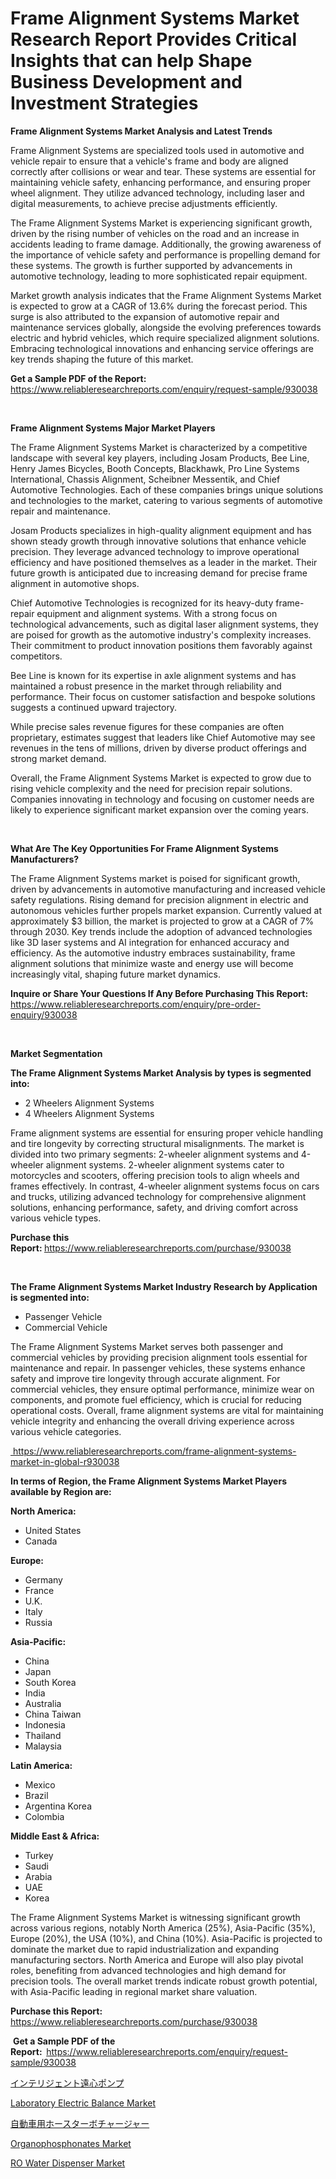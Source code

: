 <p><h1>Frame Alignment Systems Market Research Report Provides Critical Insights that can help Shape Business Development and Investment Strategies</h1></p><p><strong>Frame Alignment Systems Market Analysis and Latest Trends</strong></p>
<p><p>Frame Alignment Systems are specialized tools used in automotive and vehicle repair to ensure that a vehicle's frame and body are aligned correctly after collisions or wear and tear. These systems are essential for maintaining vehicle safety, enhancing performance, and ensuring proper wheel alignment. They utilize advanced technology, including laser and digital measurements, to achieve precise adjustments efficiently.</p><p>The Frame Alignment Systems Market is experiencing significant growth, driven by the rising number of vehicles on the road and an increase in accidents leading to frame damage. Additionally, the growing awareness of the importance of vehicle safety and performance is propelling demand for these systems. The growth is further supported by advancements in automotive technology, leading to more sophisticated repair equipment.</p><p>Market growth analysis indicates that the Frame Alignment Systems Market is expected to grow at a CAGR of 13.6% during the forecast period. This surge is also attributed to the expansion of automotive repair and maintenance services globally, alongside the evolving preferences towards electric and hybrid vehicles, which require specialized alignment solutions. Embracing technological innovations and enhancing service offerings are key trends shaping the future of this market.</p></p>
<p><strong>Get a Sample PDF of the Report:&nbsp;</strong> <a href="https://www.reliableresearchreports.com/enquiry/request-sample/930038">https://www.reliableresearchreports.com/enquiry/request-sample/930038</a></p>
<p>&nbsp;</p>
<p><strong>Frame Alignment Systems Major Market Players</strong></p>
<p><p>The Frame Alignment Systems Market is characterized by a competitive landscape with several key players, including Josam Products, Bee Line, Henry James Bicycles, Booth Concepts, Blackhawk, Pro Line Systems International, Chassis Alignment, Scheibner Messentik, and Chief Automotive Technologies. Each of these companies brings unique solutions and technologies to the market, catering to various segments of automotive repair and maintenance.</p><p>Josam Products specializes in high-quality alignment equipment and has shown steady growth through innovative solutions that enhance vehicle precision. They leverage advanced technology to improve operational efficiency and have positioned themselves as a leader in the market. Their future growth is anticipated due to increasing demand for precise frame alignment in automotive shops.</p><p>Chief Automotive Technologies is recognized for its heavy-duty frame-repair equipment and alignment systems. With a strong focus on technological advancements, such as digital laser alignment systems, they are poised for growth as the automotive industry's complexity increases. Their commitment to product innovation positions them favorably against competitors.</p><p>Bee Line is known for its expertise in axle alignment systems and has maintained a robust presence in the market through reliability and performance. Their focus on customer satisfaction and bespoke solutions suggests a continued upward trajectory.</p><p>While precise sales revenue figures for these companies are often proprietary, estimates suggest that leaders like Chief Automotive may see revenues in the tens of millions, driven by diverse product offerings and strong market demand.</p><p>Overall, the Frame Alignment Systems Market is expected to grow due to rising vehicle complexity and the need for precision repair solutions. Companies innovating in technology and focusing on customer needs are likely to experience significant market expansion over the coming years.</p></p>
<p>&nbsp;</p>
<p><strong>What Are The Key Opportunities For Frame Alignment Systems Manufacturers?</strong></p>
<p><p>The Frame Alignment Systems market is poised for significant growth, driven by advancements in automotive manufacturing and increased vehicle safety regulations. Rising demand for precision alignment in electric and autonomous vehicles further propels market expansion. Currently valued at approximately $3 billion, the market is projected to grow at a CAGR of 7% through 2030. Key trends include the adoption of advanced technologies like 3D laser systems and AI integration for enhanced accuracy and efficiency. As the automotive industry embraces sustainability, frame alignment solutions that minimize waste and energy use will become increasingly vital, shaping future market dynamics.</p></p>
<p><strong>Inquire or Share Your Questions If Any Before Purchasing This Report:</strong> <a href="https://www.reliableresearchreports.com/enquiry/pre-order-enquiry/930038">https://www.reliableresearchreports.com/enquiry/pre-order-enquiry/930038</a></p>
<p>&nbsp;</p>
<p><strong>Market Segmentation</strong></p>
<p><strong>The Frame Alignment Systems Market Analysis by types is segmented into:</strong></p>
<p><ul><li>2 Wheelers Alignment Systems</li><li>4 Wheelers Alignment Systems</li></ul></p>
<p><p>Frame alignment systems are essential for ensuring proper vehicle handling and tire longevity by correcting structural misalignments. The market is divided into two primary segments: 2-wheeler alignment systems and 4-wheeler alignment systems. 2-wheeler alignment systems cater to motorcycles and scooters, offering precision tools to align wheels and frames effectively. In contrast, 4-wheeler alignment systems focus on cars and trucks, utilizing advanced technology for comprehensive alignment solutions, enhancing performance, safety, and driving comfort across various vehicle types.</p></p>
<p><strong>Purchase this Report:&nbsp;</strong><a href="https://www.reliableresearchreports.com/purchase/930038">https://www.reliableresearchreports.com/purchase/930038</a></p>
<p>&nbsp;</p>
<p><strong>The Frame Alignment Systems Market Industry Research by Application is segmented into:</strong></p>
<p><ul><li>Passenger Vehicle</li><li>Commercial Vehicle</li></ul></p>
<p><p>The Frame Alignment Systems Market serves both passenger and commercial vehicles by providing precision alignment tools essential for maintenance and repair. In passenger vehicles, these systems enhance safety and improve tire longevity through accurate alignment. For commercial vehicles, they ensure optimal performance, minimize wear on components, and promote fuel efficiency, which is crucial for reducing operational costs. Overall, frame alignment systems are vital for maintaining vehicle integrity and enhancing the overall driving experience across various vehicle categories.</p></p>
<p><a href="https://www.reliableresearchreports.com/frame-alignment-systems-market-in-global-r930038">&nbsp;https://www.reliableresearchreports.com/frame-alignment-systems-market-in-global-r930038</a></p>
<p><strong>In terms of Region, the Frame Alignment Systems Market Players available by Region are:</strong></p>
<p>
    <p> <strong> North America: </strong>
        <ul>
            <li>United States</li>
            <li>Canada</li>
        </ul>
        </p> 
    <p> <strong> Europe: </strong>
        <ul>
            <li>Germany</li>
            <li>France</li>
            <li>U.K.</li>
            <li>Italy</li>
            <li>Russia</li>
        </ul>
        </p> 
    <p> <strong> Asia-Pacific: </strong>
        <ul>
            <li>China</li>
            <li>Japan</li>
            <li>South Korea</li>
            <li>India</li>
            <li>Australia</li>
            <li>China Taiwan</li>
            <li>Indonesia</li>
            <li>Thailand</li>
            <li>Malaysia</li>
        </ul>
        </p> 
    <p> <strong> Latin America: </strong>
        <ul>
            <li>Mexico</li>
            <li>Brazil</li>
            <li>Argentina Korea</li>
            <li>Colombia</li>
        </ul>
        </p> 
    <p> <strong> Middle East & Africa: </strong>
        <ul>
            <li>Turkey</li>
            <li>Saudi</li>
            <li>Arabia</li>
            <li>UAE</li>
            <li>Korea</li>
        </ul>
    </p>
    </p>
<p><p>The Frame Alignment Systems Market is witnessing significant growth across various regions, notably North America (25%), Asia-Pacific (35%), Europe (20%), the USA (10%), and China (10%). Asia-Pacific is projected to dominate the market due to rapid industrialization and expanding manufacturing sectors. North America and Europe will also play pivotal roles, benefiting from advanced technologies and high demand for precision tools. The overall market trends indicate robust growth potential, with Asia-Pacific leading in regional market share valuation.</p></p>
<p><strong>Purchase this Report: </strong><a href="https://www.reliableresearchreports.com/purchase/930038">https://www.reliableresearchreports.com/purchase/930038</a></p>
<p>&nbsp;<strong>Get a Sample PDF of the Report:&nbsp;&nbsp;</strong><a href="https://www.reliableresearchreports.com/enquiry/request-sample/930038">https://www.reliableresearchreports.com/enquiry/request-sample/930038</a></p>
<p><strong></strong></p>
<p><p><a href="https://medium.com/@charm854/intelligent-centrifugal-pumps-market-%E3%81%AF-%E3%82%B3%E3%82%B9%E3%83%88%E7%AE%A1%E7%90%86%E3%81%A8%E5%8A%B9%E7%8E%87%E5%90%91%E4%B8%8A%E3%82%92%E5%84%AA%E5%85%88%E3%81%97%E3%81%BE%E3%81%99-%E3%81%95%E3%82%89%E3%81%AB-%E5%A0%B1%E5%91%8A%E6%9B%B8%E3%81%AF%E5%B8%82%E5%A0%B4%E3%81%AE%E9%9C%80%E8%A6%81%E9%9D%A2%E3%81%A8%E4%BE%9B%E7%B5%A6%E9%9D%A2%E3%81%AE%E4%B8%A1%E6%96%B9%E3%82%92%E3%82%AB%E3%83%90%E3%83%BC%E3%81%97%E3%81%A6%E3%81%84%E3%81%BE%E3%81%99-3607eb69f782">インテリジェント遠心ポンプ</a></p><p><a href="https://github.com/irfadac/Market-Research-Report-List-5/blob/main/laboratory-electric-balance-market.md">Laboratory Electric Balance Market</a></p><p><a href="https://medium.com/@charm854/automotive-hose-turbocharger-market-%E3%81%AE%E3%82%B0%E3%83%AD%E3%83%BC%E3%83%90%E3%83%AB%E5%B8%82%E5%A0%B4%E6%A6%82%E8%A6%81%E3%81%AF-%E4%B8%96%E7%95%8C%E3%81%8A%E3%82%88%E3%81%B3%E4%B8%BB%E8%A6%81%E5%B8%82%E5%A0%B4%E3%81%AB%E3%81%8A%E3%81%91%E3%82%8B%E6%A5%AD%E7%95%8C%E3%81%AB%E5%BD%B1%E9%9F%BF%E3%82%92%E4%B8%8E%E3%81%88%E3%82%8B%E4%B8%BB%E8%A6%81%E3%81%AA%E3%83%88%E3%83%AC%E3%83%B3%E3%83%89%E3%81%AB%E3%81%A4%E3%81%84%E3%81%A6-%E7%8B%AC%E8%87%AA%E3%81%AE%E8%A6%96%E7%82%B9%E3%82%92%E6%8F%90%E4%BE%9B%E3%81%97%E3%81%BE%E3%81%99-235b7de762ee">自動車用ホースターボチャージャー</a></p><p><a href="https://issuu.com/reportprime-2/docs/organophosphonates-market-size-2030_2d15401107ad53">Organophosphonates Market</a></p><p><a href="https://medium.com/@cristinaschiller2022/the-ro-water-dispenser-market-is-experiencing-higher-than-anticipated-demand-compared-to-bac61d65aaa9?postPublishedType=initial">RO Water Dispenser Market</a></p></p>